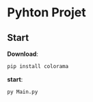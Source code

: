 # Pyhton Projet

## Start
**Download**: 
```bash
pip install colorama
```

**start**: 
```bash
py Main.py
```